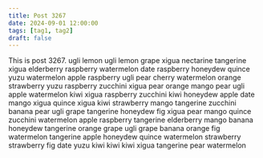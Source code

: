 ```yaml
---
title: Post 3267
date: 2024-09-01 12:00:00
tags: [tag1, tag2]
draft: false
---
```

This is post 3267.
ugli
lemon
ugli
lemon
grape
xigua
nectarine
tangerine
xigua
elderberry
raspberry
watermelon
date
raspberry
honeydew
quince
yuzu
watermelon
apple
raspberry
ugli
pear
cherry
watermelon
orange
strawberry
yuzu
raspberry
zucchini
xigua
pear
orange
mango
pear
ugli
apple
watermelon
kiwi
xigua
raspberry
zucchini
kiwi
honeydew
apple
date
mango
xigua
quince
xigua
kiwi
strawberry
mango
tangerine
zucchini
banana
pear
ugli
grape
tangerine
honeydew
fig
xigua
pear
mango
quince
zucchini
watermelon
apple
raspberry
tangerine
elderberry
mango
banana
honeydew
tangerine
orange
grape
ugli
grape
banana
orange
fig
watermelon
tangerine
apple
honeydew
quince
watermelon
strawberry
strawberry
fig
date
yuzu
kiwi
kiwi
kiwi
xigua
tangerine
pear
watermelon
